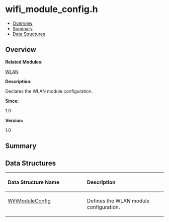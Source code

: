 # wifi\_module\_config.h<a name="ZH-CN_TOPIC_0000001055358096"></a>

-   [Overview](#section423750701165630)
-   [Summary](#section513822425165630)
-   [Data Structures](#nested-classes)

## **Overview**<a name="section423750701165630"></a>

**Related Modules:**

[WLAN](WLAN.md)

**Description:**

Declares the WLAN module configuration. 

**Since:**

1.0

**Version:**

1.0

## **Summary**<a name="section513822425165630"></a>

## Data Structures<a name="nested-classes"></a>

<a name="table1164785052165630"></a>
<table><thead align="left"><tr id="row263521194165630"><th class="cellrowborder" valign="top" width="50%" id="mcps1.1.3.1.1"><p id="p1131442646165630"><a name="p1131442646165630"></a><a name="p1131442646165630"></a>Data Structure Name</p>
</th>
<th class="cellrowborder" valign="top" width="50%" id="mcps1.1.3.1.2"><p id="p532152738165630"><a name="p532152738165630"></a><a name="p532152738165630"></a>Description</p>
</th>
</tr>
</thead>
<tbody><tr id="row122653383165630"><td class="cellrowborder" valign="top" width="50%" headers="mcps1.1.3.1.1 "><p id="p908588278165630"><a name="p908588278165630"></a><a name="p908588278165630"></a><a href="WifiModuleConfig.md">WifiModuleConfig</a></p>
</td>
<td class="cellrowborder" valign="top" width="50%" headers="mcps1.1.3.1.2 "><p id="p1948694259165630"><a name="p1948694259165630"></a><a name="p1948694259165630"></a>Defines the WLAN module configuration. </p>
</td>
</tr>
</tbody>
</table>

